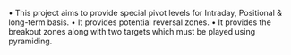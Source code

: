 • This project aims to provide special pivot levels for Intraday, 
Positional & long-term basis. 
• It provides potential reversal zones. 
• It provides the breakout zones along with two targets which 
must be played using pyramiding. 
